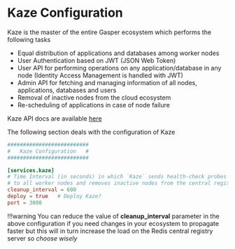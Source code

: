 # Kaze Configuration

Kaze is the master of the entire Gasper ecosystem which performs the following tasks

* Equal distribution of applications and databases among worker nodes
* User Authentication based on JWT (JSON Web Token)
* User API for performing operations on any application/database in any node (Identity Access Management is handled with JWT)
* Admin API for fetching and managing information of all nodes, applications, databases and users
* Removal of inactive nodes from the cloud ecosystem
* Re-scheduling of applications in case of node failure

Kaze API docs are available [here](/api)

The following section deals with the configuration of Kaze

```toml
##########################
#   Kaze Configuration   #
##########################

[services.kaze]
# Time Interval (in seconds) in which `Kaze` sends health-check probes
# to all worker nodes and removes inactive nodes from the central registry-server.
cleanup_interval = 600
deploy = true   # Deploy Kaze?
port = 3000
```

!!!warning
    You can reduce the value of **cleanup_interval** parameter in the above configuration if you need changes in your ecosystem to propagate faster but this will in turn increase the load on the Redis central registry server so *choose wisely*
